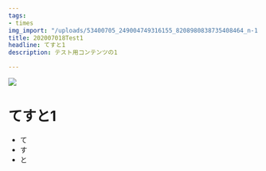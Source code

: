 ```yaml
---
tags:
- times
img_import: "/uploads/53400705_249004749316155_8208980838735408464_n-1.jpg"
title: 202007018Test1
headline: てすと1
description: テスト用コンテンツの1

---
```

![](/uploads/53400705_249004749316155_8208980838735408464_n-1.jpg)

# てすと1

* て
* す
* と